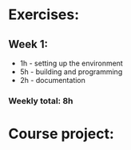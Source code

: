 # Exercises:
## Week 1:
* 1h - setting up the environment
* 5h - building and programming
* 2h - documentation
### Weekly total: 8h

# Course project:
